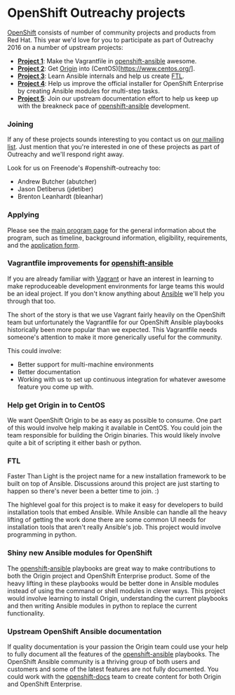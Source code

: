 # OpenShift Outreachy projects

[OpenShift](https://www.openshift.com) consists of number of community projects
and products from Red Hat.  This year we'd love for you to participate as part
of Outreachy 2016 on a number of  upstream projects:

* [**Project 1**](#vagrantfile-improvements-for-openshift-ansible): Make the Vagrantfile in [openshift-ansible](https://github.com/openshift/openshift-ansible) awesome.
* [**Project 2**](#help-get-origin-in-to-centos): Get [Origin](https://github.com/openshift/origin) into (CentOS)[https://www.centos.org/].
* [**Project 3**](#ftl): Learn Ansible internals and help us create [FTL](https://github.com/ftl-toolbox/ftl_installer).
* [**Project 4**](#shiny-new-ansible-modules-for-openshift): Help us improve the official installer for OpenShift Enterprise by creating
  Ansible modules for multi-step tasks.
* [**Project 5**](#upstream-openshift-ansible-documentation): Join our upstream documentation effort to help us keep up with the breakneck
  pace of [openshift-ansible](https://github.com/openshift/openshift-ansible) development.

### Joining
If any of these projects sounds interesting to you contact us on [our mailing list](http://lists.openshift.redhat.com/openshift-archives/dev/).  Just mention that you're interested in one of these projects as part of Outreachy and we'll respond right away.

Look for us on Freenode's #openshift-outreachy too:

* Andrew Butcher (abutcher)
* Jason Detiberus (jdetiber)
* Brenton Leanhardt (bleanhar)

### Applying

Please see the [main program page](https://wiki.gnome.org/Outreachy) for the
general information about the program, such as timeline, background
information, eligibility, requirements, and the [application form](https://wiki.gnome.org/Outreachy#Submit_an_Application).

### Vagrantfile improvements for [openshift-ansible](https://github.com/openshift/openshift-ansible)
If you are already familiar with [Vagrant](https://www.vagrantup.com/) or have
an interest in learning to make reproduceable development environments for
large teams this would be an ideal project.  If you don't know anything about
[Ansible](https://www.ansible.com/) we'll help you through that too.

The short of the story is that we use Vagrant fairly heavily on the OpenShift
team but unfortunately the Vagrantfile for our OpenShift Ansible playbooks
historically been more popular than we expected.  This Vagrantfile needs
someone's attention to make it more generically useful for the community.

This could involve:

* Better support for multi-machine environments
* Better documentation
* Working with us to set up continuous integration for whatever awesome feature
  you come up with.

### Help get Origin in to CentOS
We want OpenShift Origin to be as easy as possible to consume.  One part of
this would involve help making it available in CentOS.  You could join the team
responsible for building the Origin binaries.  This would likely involve quite
a bit of scripting it either bash or python.

### FTL
Faster Than Light is the project name for a new installation framework to be
built on top of Ansible.  Discussions around this project are just starting to
happen so there's never been a better time to join. :)

The highlevel goal for this project is to make it easy for developers to build
installation tools that embed Ansible.  While Ansible can handle all the heavy
lifting of getting the work done there are some common UI needs for
installation tools that aren't really Ansible's job.  This project would
involve programming in python.

### Shiny new Ansible modules for OpenShift
The [openshift-ansible](https://github.com/openshift/openshift-ansible)
playbooks are great way to make contributions to both the Origin project and
OpenShift Enterprise product.  Some of the heavy lifting in these playbooks
would be better done in Ansible modules instead of using the command or shell
modules in clever ways.  This project would involve learning to install Origin,
understanding the current playbooks and then writing Ansible modules in python
to replace the current functionality.

### Upstream OpenShift Ansible documentation
If quality documentation is your passion the Origin team could use your help to
fully document all the features of the
[openshift-ansible](https://github.com/openshift/openshift-ansible) playbooks.
The OpenShift Ansible community is a thriving group of both users and customers
and some of the latest features are not fully documented.  You could work with
the [openshift-docs](https://github.com/openshift/openshift-docs) team to
create content for both Origin and OpenShift Enterprise.
